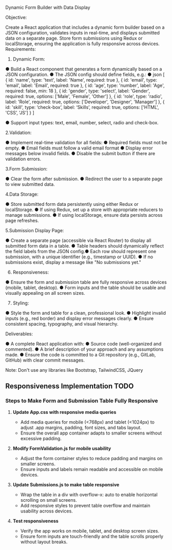 Dynamic Form Builder with Data Display
 
Objective:
 
Create a React application that includes a dynamic form builder based on a JSON configuration,
validates inputs in real-time, and displays submitted data on a separate page. Store form
submissions using Redux or localStorage, ensuring the application is fully responsive across
devices.
Requirements:
 
1. Dynamic Form:
 
● Build a React component that generates a form dynamically based on a JSON
configuration.
● The JSON config should define fields, e.g.:
● json
[
{ id: 'name', type: 'text', label: 'Name', required: true },
{ id: 'email', type: 'email', label: 'Email', required: true },
{ id: 'age', type: 'number', label: 'Age', required: false, min: 18 },
{ id: 'gender', type: 'select', label: 'Gender', required: true, options: ['Male', 'Female', 'Other'] },
{ id: 'role', type: 'radio', label: 'Role', required: true, options: ['Developer', 'Designer', 'Manager'] },
{ id: 'skill', type: ‘check-box’, label: ‘Skills’, required: true, options: ['HTML', 'CSS’, 'JS'] }
]
 
● Support input types: text, email, number, select, radio and check-box.
 
2.Validation:
 
● Implement real-time validation for all fields:
● Required fields must not be empty.
● Email fields must follow a valid email format
● Display error messages below invalid fields.
● Disable the submit button if there are validation errors.
 
3.Form Submission:
 
● Clear the form after submission.
● Redirect the user to a separate page to view submitted data.
 
4.Data Storage:
 
● Store submitted form data persistently using either Redux or localStorage.
● If using Redux, set up a store with appropriate reducers to manage submissions.
● If using localStorage, ensure data persists across page refreshes.
 
5.Submission Display Page:
 
● Create a separate page (accessible via React Router) to display all submitted
form data in a table.
● Table headers should dynamically reflect the field labels from the JSON config.● Each row should represent one submission, with a unique identifier (e.g.,
timestamp or UUID).
● If no submissions exist, display a message like "No submissions yet."
 
6. Responsiveness:
 
● Ensure the form and submission table are fully responsive across devices
(mobile, tablet, desktop).
● Form inputs and the table should be usable and visually appealing on all screen
sizes.
 
7. Styling:
 
● Style the form and table for a clean, professional look.
● Highlight invalid inputs (e.g., red border) and display error messages clearly.
● Ensure consistent spacing, typography, and visual hierarchy.
 
Deliverables:
 
● A complete React application with:
● Source code (well-organized and commented).
● A brief description of your approach and any assumptions made.
● Ensure the code is committed to a Git repository (e.g., GitLab, GitHub) with clear commit messages.
 
 
Note: Don't use any libraries like Bootstrap, TailwindCSS, JQuery

## Responsiveness Implementation TODO

### Steps to Make Form and Submission Table Fully Responsive

1. **Update App.css with responsive media queries**
   - Add media queries for mobile (<768px) and tablet (<1024px) to adjust .app margins, padding, font sizes, and tabs layout.
   - Ensure the overall app container adapts to smaller screens without excessive padding.

2. **Modify FormValidation.js for mobile usability**
   - Adjust the form container styles to reduce padding and margins on smaller screens.
   - Ensure inputs and labels remain readable and accessible on mobile devices.

3. **Update Submissions.js to make table responsive**
   - Wrap the table in a div with overflow-x: auto to enable horizontal scrolling on small screens.
   - Add responsive styles to prevent table overflow and maintain usability across devices.

4. **Test responsiveness**
   - Verify the app works on mobile, tablet, and desktop screen sizes.
   - Ensure form inputs are touch-friendly and the table scrolls properly without layout breaks.

